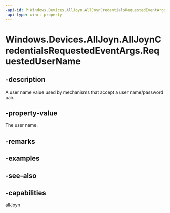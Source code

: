 ```yaml
---
-api-id: P:Windows.Devices.AllJoyn.AllJoynCredentialsRequestedEventArgs.RequestedUserName
-api-type: winrt property
---
```


<!-- Property syntax
public string RequestedUserName { get; }
-->

# Windows.Devices.AllJoyn.AllJoynCredentialsRequestedEventArgs.RequestedUserName

## -description
A user name value used by mechanisms that accept a user name/password pair.

## -property-value
The user name.

## -remarks

## -examples

## -see-also


## -capabilities
allJoyn